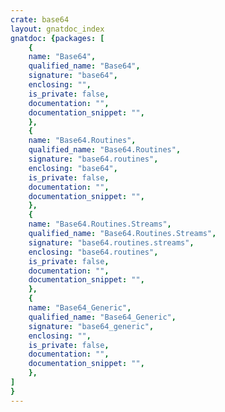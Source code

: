 ```yaml
---
crate: base64
layout: gnatdoc_index
gnatdoc: {packages: [
    {
    name: "Base64",
    qualified_name: "Base64",
    signature: "base64",
    enclosing: "",
    is_private: false,
    documentation: "",
    documentation_snippet: "",
    },
    {
    name: "Base64.Routines",
    qualified_name: "Base64.Routines",
    signature: "base64.routines",
    enclosing: "base64",
    is_private: false,
    documentation: "",
    documentation_snippet: "",
    },
    {
    name: "Base64.Routines.Streams",
    qualified_name: "Base64.Routines.Streams",
    signature: "base64.routines.streams",
    enclosing: "base64.routines",
    is_private: false,
    documentation: "",
    documentation_snippet: "",
    },
    {
    name: "Base64_Generic",
    qualified_name: "Base64_Generic",
    signature: "base64_generic",
    enclosing: "",
    is_private: false,
    documentation: "",
    documentation_snippet: "",
    },
]
}
---
```

